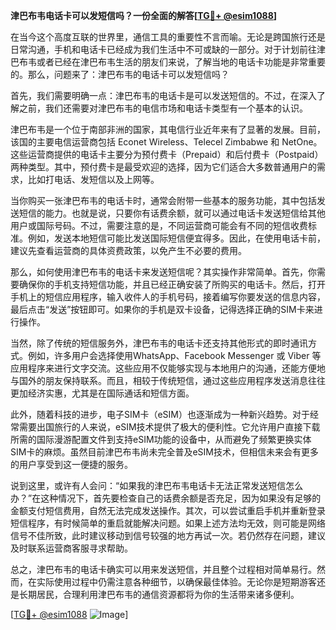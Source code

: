 **津巴布韦电话卡可以发短信吗？一份全面的解答[[TG💪+ @esim1088](https://t.me/s/esim1088)]**

在当今这个高度互联的世界里，通信工具的重要性不言而喻。无论是跨国旅行还是日常沟通，手机和电话卡已经成为我们生活中不可或缺的一部分。对于计划前往津巴布韦或者已经在津巴布韦生活的朋友们来说，了解当地的电话卡功能是非常重要的。那么，问题来了：津巴布韦的电话卡可以发短信吗？

首先，我们需要明确一点：津巴布韦的电话卡是可以发送短信的。不过，在深入了解之前，我们还需要对津巴布韦的电信市场和电话卡类型有一个基本的认识。

津巴布韦是一个位于南部非洲的国家，其电信行业近年来有了显著的发展。目前，该国的主要电信运营商包括 Econet Wireless、Telecel Zimbabwe 和 NetOne。这些运营商提供的电话卡主要分为预付费卡（Prepaid）和后付费卡（Postpaid）两种类型。其中，预付费卡是最受欢迎的选择，因为它们适合大多数普通用户的需求，比如打电话、发短信以及上网等。

当你购买一张津巴布韦的电话卡时，通常会附带一些基本的服务功能，其中包括发送短信的能力。也就是说，只要你有话费余额，就可以通过电话卡发送短信给其他用户或国际号码。不过，需要注意的是，不同运营商可能会有不同的短信收费标准。例如，发送本地短信可能比发送国际短信便宜得多。因此，在使用电话卡前，建议先查看运营商的具体资费政策，以免产生不必要的费用。

那么，如何使用津巴布韦的电话卡来发送短信呢？其实操作非常简单。首先，你需要确保你的手机支持短信功能，并且已经正确安装了所购买的电话卡。然后，打开手机上的短信应用程序，输入收件人的手机号码，接着编写你要发送的信息内容，最后点击“发送”按钮即可。如果你的手机是双卡设备，记得选择正确的SIM卡来进行操作。

当然，除了传统的短信服务外，津巴布韦的电话卡还支持其他形式的即时通讯方式。例如，许多用户会选择使用WhatsApp、Facebook Messenger 或 Viber 等应用程序来进行文字交流。这些应用不仅能够实现与本地用户的沟通，还能方便地与国外的朋友保持联系。而且，相较于传统短信，通过这些应用程序发送消息往往更加经济实惠，尤其是在国际通话和短信方面。

此外，随着科技的进步，电子SIM卡（eSIM）也逐渐成为一种新兴趋势。对于经常需要出国旅行的人来说，eSIM技术提供了极大的便利性。它允许用户直接下载所需的国际漫游配置文件到支持eSIM功能的设备中，从而避免了频繁更换实体SIM卡的麻烦。虽然目前津巴布韦尚未完全普及eSIM技术，但相信未来会有更多的用户享受到这一便捷的服务。

说到这里，或许有人会问：“如果我的津巴布韦电话卡无法正常发送短信怎么办？”在这种情况下，首先要检查自己的话费余额是否充足，因为如果没有足够的金额支付短信费用，自然无法完成发送操作。其次，可以尝试重启手机并重新登录短信程序，有时候简单的重启就能解决问题。如果上述方法均无效，则可能是网络信号不佳所致，此时建议移动到信号较强的地方再试一次。若仍然存在问题，建议及时联系运营商客服寻求帮助。

总之，津巴布韦的电话卡确实可以用来发送短信，并且整个过程相对简单易行。然而，在实际使用过程中仍需注意各种细节，以确保最佳体验。无论你是短期游客还是长期居民，合理利用津巴布韦的通信资源都将为你的生活带来诸多便利。

[[TG💪+ @esim1088](https://t.me/s/esim1088) ![Image](https://i.postimg.cc/4NQfJmqS/Snipaste-2025-05-13-00-14-12.png)]